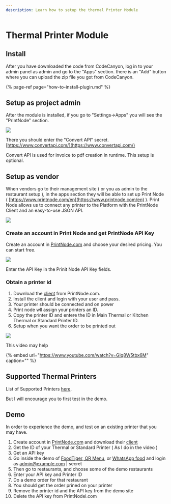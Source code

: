 ```yaml
---
description: Learn how to setup the thermal Printer Module
---
```


# Thermal Printer Module

## Install

After you have downloaded the code from CodeCanyon, log in to your admin panel as admin and go to the "Apps" section. there is an "Add" button where you can upload the zip file you got from CodeCanyon.

{% page-ref page="how-to-install-plugin.md" %}

## Setup as project admin

After the module is installed, if you go to "Settings-&gt;Apps" you will see the "PrintNode" section.

![](https://i.imgur.com/zi2M6jc.png)

There you should enter the "Convert API" secret. [https://www.convertapi.com/](https://www.convertapi.com/)

Convert API is used for invoice to pdf creation in runtime. This setup is optional.

## Setup as vendor

When vendors go to their management site \( or you as admin to the restaurant setup \), in the apps section they will be able to set up Print Node \( [https://www.printnode.com/en](https://www.printnode.com/en) \). Print Node allows us to connect any printer to the Platform with the PrintNode Client and an easy-to-use JSON API.

![](https://i.imgur.com/EVgFW9P.png)

### Create an account in Print Node and get PrintNode API Key

Create an account in [PrintNode.com](https://app.printnode.com/app/login/register) and choose your desired pricing. You can start free.

![](https://i.imgur.com/vVk8cQC.png)

Enter the API Key in the Prinit Node API Key fields.

### Obtain a printer id

1. Download the [client](https://www.printnode.com/en/download) from PrintNode.com.
2. Install the client and login with your user and pass. 
3. Your  printer should be connected and on power 
4. Print node wll assign your printers an ID. 
5. Copy the printer ID and entere the ID in Main Thermal or Kitchen Thermal or Standard Printer ID. 
6. Setup when you want the order to be printed out

![](https://i.imgur.com/Q44ftGJ.png)

This video may help

{% embed url="https://www.youtube.com/watch?v=GIq8W5tbx6M" caption="" %}

## Supported Thermal Printers

List of Supported Printers [here](https://mobidonia.com/2021/04/08/esc-pos-with-raw-printing-in-printnode/).

But I will encourage you to first test in the demo.

## Demo

In order to experience the demo, and test on an existing printer that you may have.

1. Create account in [PrintNode.com](https://printnode.com/) and download their [client](https://www.printnode.com/en/download)
2. Get the ID of your Thermal or Standard Printer \( As I do in the video \)
3. Get an API key
4. Go inside the demo of [FoodTiger](https://foodtiger.site/),[ QR Menu](https://zebra-qr.com/), or [WhatsApp food](https://whatsappmenus.com/) and login as [admin@example.com](mailto:admin@example.com) \| secret
5. Then go to restaurants, and choose some of the demo restaurants
6. Enter your API key and Printer ID
7. Do a demo order for that restaurant
8. You should get the order prined on your printer
9. Remove the printer id and the API key from the demo site
10. Delete the API key from PrintNodel.com

